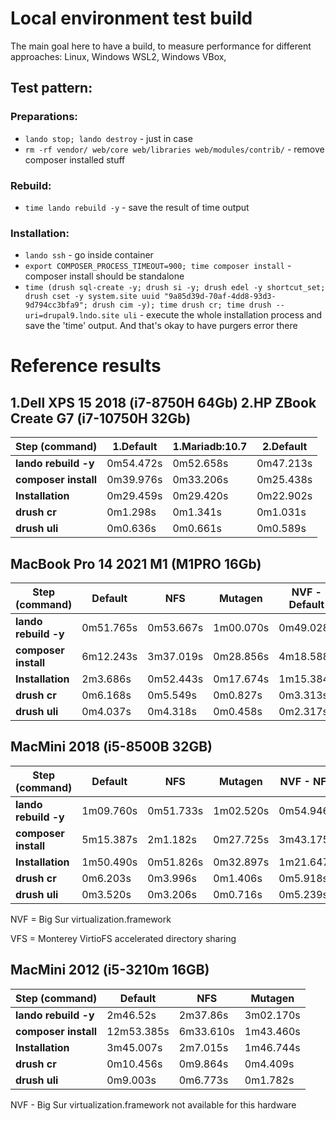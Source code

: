 # Local environment test build

The main goal here to have a build, to measure performance for different approaches: Linux, Windows WSL2, Windows VBox,

## Test pattern:
### Preparations:
- `lando stop; lando destroy` - just in case
- `rm -rf vendor/ web/core web/libraries web/modules/contrib/` - remove composer installed stuff
### Rebuild:
- `time lando rebuild -y` - save the result of time output
### Installation:
- `lando ssh` - go inside container
- `export COMPOSER_PROCESS_TIMEOUT=900; time composer install` - composer install should be standalone
- `time (drush sql-create -y; drush si -y; drush edel -y shortcut_set; drush cset -y system.site uuid "9a85d39d-70af-4dd8-93d3-9d794cc3bfa9"; drush cim -y); time drush cr; time drush --uri=drupal9.lndo.site uli` - execute the whole installation process and save the 'time' output. And that's okay to have purgers error there

# Reference results

## 1.Dell XPS 15 2018 (i7-8750H 64Gb) 2.HP ZBook Create G7 (i7-10750H 32Gb) 

Step (command) | 1.Default | 1.Mariadb:10.7 | 2.Default
--- | --- | --- | ---
**lando rebuild -y** | 0m54.472s | 0m52.658s | 0m47.213s
**composer install** | 0m39.976s | 0m33.206s | 0m25.438s
**Installation** | 0m29.459s | 0m29.420s | 0m22.902s
**drush cr** | 0m1.298s | 0m1.341s | 0m1.031s
**drush uli** | 0m0.636s | 0m0.661s | 0m0.589s

## MacBook Pro 14 2021 M1 (M1PRO 16Gb)

Step (command) | Default | NFS | Mutagen | NVF - Default | NVF - NFS | NVF - NFS+VFS | NVF - Mutagen+VFS | NVF - Mutagen
--- | --- | --- | --- | --- | --- | --- | --- | ---
**lando rebuild -y** | 0m51.765s | 0m53.667s | 1m00.070s | 0m49.028s | 0m45.311s | 0m45.893s | 0m49.446s | 0m56.399s
**composer install** | 6m12.243s | 3m37.019s | 0m28.856s | 4m18.588s | 2m21.539s | 2m33.923s | 0m29.812s | 0m25.302s
**Installation** | 2m3.686s | 0m52.443s | 0m17.674s | 1m15.384s | 0m43.886s | 0m36.884s | 0m15.371s | 0m17.122s
**drush cr** | 0m6.168s | 0m5.549s | 0m0.827s | 0m3.313s | 0m4.965s | 0m3.540s | 0m0.736s | 0m0.691s
**drush uli** | 0m4.037s | 0m4.318s | 0m0.458s | 0m2.317s | 0m3.637s | 0m2.438s | 0m0.382s | 0m0.383s

## MacMini 2018 (i5-8500B 32GB)

Step (command) | Default | NFS | Mutagen | NVF - NFS | NVF - VFS | NVF - Mutangen+VFS | NVF - Mutagen
--- | --- | --- | --- | --- | --- | --- | ---
**lando rebuild -y** | 1m09.760s | 0m51.733s | 1m02.520s | 0m54.946s | 0m52.401s | 0m58.567s | 1m03.250s
**composer install** | 5m15.387s | 2m1.182s | 0m27.725s | 3m43.175s | 2m25.208s | 0m30.047s | 1m4.242s
**Installation** | 1m50.490s | 0m51.826s | 0m32.897s | 1m21.647s | 1m20.198s | 0m44.975s | 0m48.675s
**drush cr** | 0m6.203s | 0m3.996s | 0m1.406s | 0m5.918s | 0m4.872s | 0m1.709s | 0m2.002s
**drush uli** | 0m3.520s | 0m3.206s | 0m0.716s | 0m5.239s | 0m3.104s | 0m0.833s | 0m0.840s

NVF = Big Sur virtualization.framework

VFS = Monterey VirtioFS accelerated directory sharing

## MacMini 2012 (i5-3210m 16GB)

Step (command) | Default | NFS | Mutagen
--- | --- | --- | ---
**lando rebuild -y** | 2m46.52s | 2m37.86s | 3m02.170s
**composer install** | 12m53.385s | 6m33.610s | 1m43.460s
**Installation** | 3m45.007s | 2m7.015s | 1m46.744s
**drush cr** | 0m10.456s | 0m9.864s | 0m4.409s
**drush uli** | 0m9.003s | 0m6.773s | 0m1.782s

NVF - Big Sur virtualization.framework not available for this hardware
